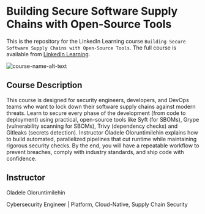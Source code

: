 # Building Secure Software Supply Chains with Open-Source Tools
This is the repository for the LinkedIn Learning course `Building Secure Software Supply Chains with Open-Source Tools`. The full course is available from [LinkedIn Learning][lil-course-url].

![course-name-alt-text][lil-thumbnail-url] 

## Course Description

This course is designed for security engineers, developers, and DevOps teams who want to lock down their software supply chains against modern threats. Learn to secure every phase of the development (from code to deployment) using practical, open-source tools like Syft (for SBOMs), Grype (vulnerability scanning for SBOMs), Trivy (dependency checks) and Gitleaks (secrets detection). Instructor Oladele Oloruntimilehin explains how to build automated, parallelized pipelines that cut runtime while maintaining rigorous security checks. By the end, you will have a repeatable workflow to prevent breaches, comply with industry standards, and ship code with confidence.

## Instructor

Oladele Oloruntimilehin

Cybersecurity Engineer | Platform, Cloud-Native, Supply Chain Security


[0]: # (Replace these placeholder URLs with actual course URLs)

[lil-course-url]: https://www.linkedin.com/learning/building-secure-software-supply-chains-with-open-source-tools
[lil-thumbnail-url]: https://media.licdn.com/dms/image/v2/D4E0DAQGUpZlAZNiSfg/learning-public-crop_675_1200/B4EZmh4GOhKoAY-/0/1759357461667?e=2147483647&v=beta&t=dCaEIIl1PSnVaTAqRZH7wZ4XnHGh4VZUuEes2L2Es8o


